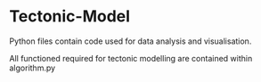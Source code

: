 # Tectonic-Model

Python files contain code used for data analysis and visualisation.

All functioned required for tectonic modelling are contained within algorithm.py
